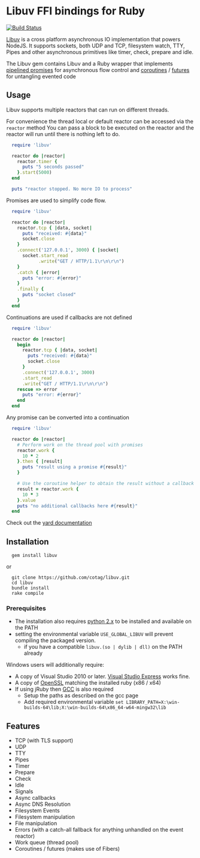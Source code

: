 # Libuv FFI bindings for Ruby

[![Build Status](https://travis-ci.org/cotag/libuv.svg?branch=master)](https://travis-ci.org/cotag/libuv)

[Libuv](https://github.com/libuv/libuv) is a cross platform asynchronous IO implementation that powers NodeJS. It supports sockets, both UDP and TCP, filesystem watch, TTY, Pipes and other asynchronous primitives like timer, check, prepare and idle.

The Libuv gem contains Libuv and a Ruby wrapper that implements [pipelined promises](http://en.wikipedia.org/wiki/Futures_and_promises#Promise_pipelining) for asynchronous flow control and [coroutines](http://en.wikipedia.org/wiki/Coroutine) / [futures](https://en.wikipedia.org/wiki/Futures_and_promises) for untangling evented code

## Usage

Libuv supports multiple reactors that can run on different threads.

For convenience the thread local or default reactor can be accessed via the `reactor` method
You can pass a block to be executed on the reactor and the reactor will run until there is nothing left to do.

```ruby
  require 'libuv'

  reactor do |reactor|
    reactor.timer {
      puts "5 seconds passed"
    }.start(5000)
  end

  puts "reactor stopped. No more IO to process"
```

Promises are used to simplify code flow.

```ruby
  require 'libuv'

  reactor do |reactor|
    reactor.tcp { |data, socket|
      puts "received: #{data}"
      socket.close
    }
    .connect('127.0.0.1', 3000) { |socket|
      socket.start_read
            .write("GET / HTTP/1.1\r\n\r\n")
    }
    .catch { |error|
      puts "error: #{error}"
    }
    .finally {
      puts "socket closed"
    }
  end
```

Continuations are used if callbacks are not defined

```ruby
  require 'libuv'

  reactor do |reactor|
    begin
      reactor.tcp { |data, socket|
        puts "received: #{data}"
        socket.close
      }
      .connect('127.0.0.1', 3000)
      .start_read
      .write("GET / HTTP/1.1\r\n\r\n")
    rescue => error
      puts "error: #{error}"
    end
  end
```

Any promise can be converted into a continuation

```ruby
  require 'libuv'

  reactor do |reactor|
    # Perform work on the thread pool with promises
    reactor.work {
      10 * 2
    }.then { |result|
      puts "result using a promise #{result}"
    }

    # Use the coroutine helper to obtain the result without a callback
    result = reactor.work {
      10 * 3
    }.value
    puts "no additional callbacks here #{result}"
  end
```


Check out the [yard documentation](http://rubydoc.info/gems/libuv/Libuv/Reactor)


## Installation

```shell
  gem install libuv
```

or

```shell
  git clone https://github.com/cotag/libuv.git
  cd libuv
  bundle install
  rake compile
```

### Prerequisites

* The installation also requires [python 2.x](http://www.python.org/getit/) to be installed and available on the PATH
* setting the environmental variable `USE_GLOBAL_LIBUV` will prevent compiling the packaged version.
  * if you have a compatible `libuv.(so | dylib | dll)` on the PATH already

Windows users will additionally require:

- A copy of Visual Studio 2010 or later. [Visual Studio Express](http://www.microsoft.com/visualstudio/eng/products/visual-studio-express-products) works fine.
- A copy of [OpenSSL](http://slproweb.com/products/Win32OpenSSL.html) matching the installed ruby (x86 / x64)
- If using jRuby then [GCC](http://win-builds.org/stable/) is also required
  - Setup the paths as described on the gcc page
  - Add required environmental variable `set LIBRARY_PATH=X:\win-builds-64\lib;X:\win-builds-64\x86_64-w64-mingw32\lib`



## Features

* TCP (with TLS support)
* UDP
* TTY
* Pipes
* Timer
* Prepare
* Check
* Idle
* Signals
* Async callbacks
* Async DNS Resolution
* Filesystem Events
* Filesystem manipulation
* File manipulation
* Errors (with a catch-all fallback for anything unhandled on the event reactor)
* Work queue (thread pool)
* Coroutines / futures (makes use of Fibers)
